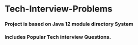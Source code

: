 # Tech-Interview-Problems

### Project is based on Java 12 module directory System
### Includes Popular Tech interview Questions.

